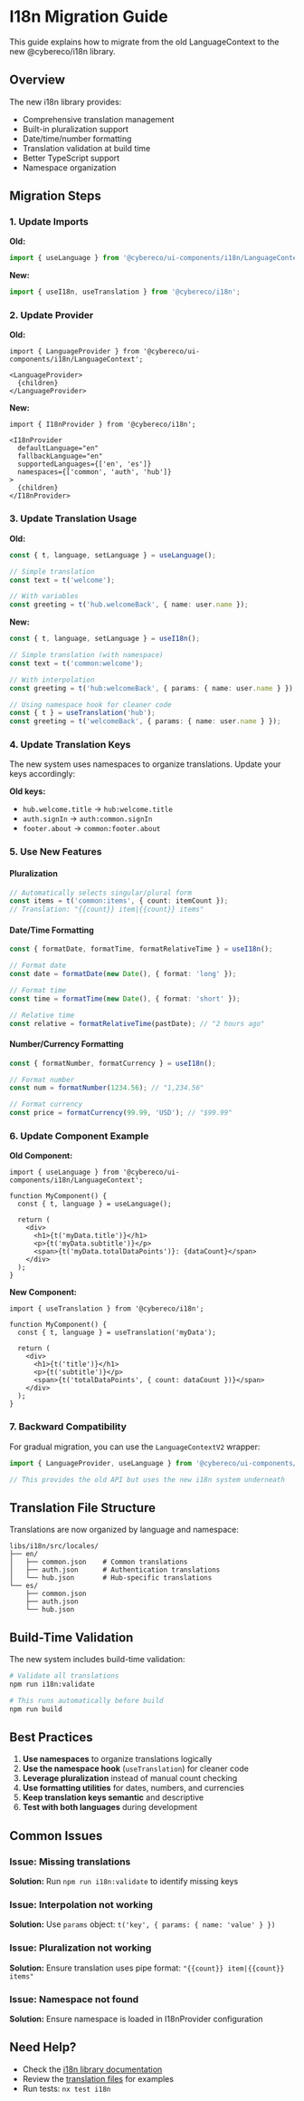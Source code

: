 # I18n Migration Guide

This guide explains how to migrate from the old LanguageContext to the new @cybereco/i18n library.

## Overview

The new i18n library provides:
- Comprehensive translation management
- Built-in pluralization support
- Date/time/number formatting
- Translation validation at build time
- Better TypeScript support
- Namespace organization

## Migration Steps

### 1. Update Imports

**Old:**
```typescript
import { useLanguage } from '@cybereco/ui-components/i18n/LanguageContext';
```

**New:**
```typescript
import { useI18n, useTranslation } from '@cybereco/i18n';
```

### 2. Update Provider

**Old:**
```tsx
import { LanguageProvider } from '@cybereco/ui-components/i18n/LanguageContext';

<LanguageProvider>
  {children}
</LanguageProvider>
```

**New:**
```tsx
import { I18nProvider } from '@cybereco/i18n';

<I18nProvider
  defaultLanguage="en"
  fallbackLanguage="en"
  supportedLanguages={['en', 'es']}
  namespaces={['common', 'auth', 'hub']}
>
  {children}
</I18nProvider>
```

### 3. Update Translation Usage

**Old:**
```typescript
const { t, language, setLanguage } = useLanguage();

// Simple translation
const text = t('welcome');

// With variables
const greeting = t('hub.welcomeBack', { name: user.name });
```

**New:**
```typescript
const { t, language, setLanguage } = useI18n();

// Simple translation (with namespace)
const text = t('common:welcome');

// With interpolation
const greeting = t('hub:welcomeBack', { params: { name: user.name } });

// Using namespace hook for cleaner code
const { t } = useTranslation('hub');
const greeting = t('welcomeBack', { params: { name: user.name } });
```

### 4. Update Translation Keys

The new system uses namespaces to organize translations. Update your keys accordingly:

**Old keys:**
- `hub.welcome.title` → `hub:welcome.title`
- `auth.signIn` → `auth:common.signIn`
- `footer.about` → `common:footer.about`

### 5. Use New Features

#### Pluralization
```typescript
// Automatically selects singular/plural form
const items = t('common:items', { count: itemCount });
// Translation: "{{count}} item|{{count}} items"
```

#### Date/Time Formatting
```typescript
const { formatDate, formatTime, formatRelativeTime } = useI18n();

// Format date
const date = formatDate(new Date(), { format: 'long' });

// Format time
const time = formatTime(new Date(), { format: 'short' });

// Relative time
const relative = formatRelativeTime(pastDate); // "2 hours ago"
```

#### Number/Currency Formatting
```typescript
const { formatNumber, formatCurrency } = useI18n();

// Format number
const num = formatNumber(1234.56); // "1,234.56"

// Format currency
const price = formatCurrency(99.99, 'USD'); // "$99.99"
```

### 6. Update Component Example

**Old Component:**
```tsx
import { useLanguage } from '@cybereco/ui-components/i18n/LanguageContext';

function MyComponent() {
  const { t, language } = useLanguage();

  return (
    <div>
      <h1>{t('myData.title')}</h1>
      <p>{t('myData.subtitle')}</p>
      <span>{t('myData.totalDataPoints')}: {dataCount}</span>
    </div>
  );
}
```

**New Component:**
```tsx
import { useTranslation } from '@cybereco/i18n';

function MyComponent() {
  const { t, language } = useTranslation('myData');

  return (
    <div>
      <h1>{t('title')}</h1>
      <p>{t('subtitle')}</p>
      <span>{t('totalDataPoints', { count: dataCount })}</span>
    </div>
  );
}
```

### 7. Backward Compatibility

For gradual migration, you can use the `LanguageContextV2` wrapper:

```typescript
import { LanguageProvider, useLanguage } from '@cybereco/ui-components/i18n/LanguageContextV2';

// This provides the old API but uses the new i18n system underneath
```

## Translation File Structure

Translations are now organized by language and namespace:

```
libs/i18n/src/locales/
├── en/
│   ├── common.json    # Common translations
│   ├── auth.json      # Authentication translations
│   └── hub.json       # Hub-specific translations
└── es/
    ├── common.json
    ├── auth.json
    └── hub.json
```

## Build-Time Validation

The new system includes build-time validation:

```bash
# Validate all translations
npm run i18n:validate

# This runs automatically before build
npm run build
```

## Best Practices

1. **Use namespaces** to organize translations logically
2. **Use the namespace hook** (`useTranslation`) for cleaner code
3. **Leverage pluralization** instead of manual count checking
4. **Use formatting utilities** for dates, numbers, and currencies
5. **Keep translation keys semantic** and descriptive
6. **Test with both languages** during development

## Common Issues

### Issue: Missing translations
**Solution:** Run `npm run i18n:validate` to identify missing keys

### Issue: Interpolation not working
**Solution:** Use `params` object: `t('key', { params: { name: 'value' } })`

### Issue: Pluralization not working
**Solution:** Ensure translation uses pipe format: `"{{count}} item|{{count}} items"`

### Issue: Namespace not found
**Solution:** Ensure namespace is loaded in I18nProvider configuration

## Need Help?

- Check the [i18n library documentation](./README.md)
- Review the [translation files](./src/locales) for examples
- Run tests: `nx test i18n`